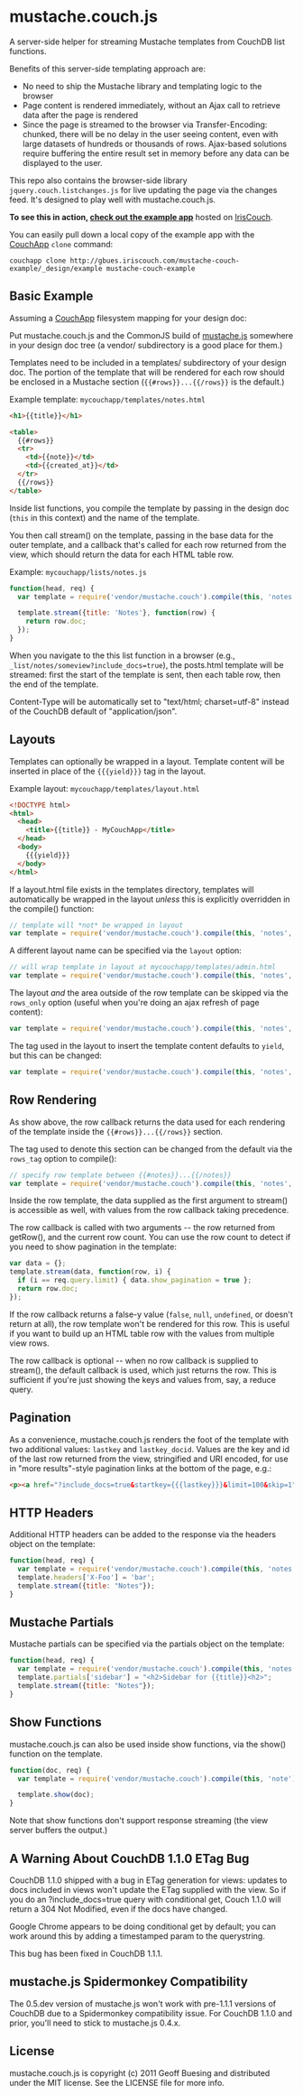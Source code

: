 # mustache.couch.js
A server-side helper for streaming Mustache templates from CouchDB list functions. 

Benefits of this server-side templating approach are:

* No need to ship the Mustache library and templating logic to the browser
* Page content is rendered immediately, without an Ajax call to retrieve data after the page is rendered
* Since the page is streamed to the browser via Transfer-Encoding: chunked, there will be no delay in the user seeing content, even with large datasets of hundreds or thousands of rows. Ajax-based solutions require buffering the entire result set in memory before any data can be displayed to the user.

This repo also contains the browser-side library ```jquery.couch.listchanges.js``` for live updating the page via the changes feed. It's designed to play well with mustache.couch.js. 

**To see this in action, [check out the example app](http://gbues.iriscouch.com/mustache-couch-example/_design/example/_list/notes/all?descending=true)** hosted on [IrisCouch](http://www.iriscouch.com/).

You can easily pull down a local copy of the example app with the [CouchApp](http://couchapp.org/) ```clone``` command:

```
couchapp clone http://gbues.iriscouch.com/mustache-couch-example/_design/example mustache-couch-example
```

## Basic Example

Assuming a [CouchApp](http://couchapp.org/) filesystem mapping for your design doc:

Put mustache.couch.js and the CommonJS build of [mustache.js](http://github.com/janl/mustache.js) somewhere in your design doc tree (a vendor/ subdirectory is a good place for them.)

Templates need to be included in a templates/ subdirectory of your design doc. The portion of the template that will be rendered for each row should be enclosed in a Mustache section (```{{#rows}}...{{/rows}}``` is the default.)

Example template: ```mycouchapp/templates/notes.html```

```html
<h1>{{title}}</h1>

<table>
  {{#rows}}
  <tr>
    <td>{{note}}</td>
    <td>{{created_at}}</td>
  </tr>
  {{/rows}}
</table>
```

Inside list functions, you compile the template by passing in the design doc (```this``` in this context) and the name of the template. 

You then call stream() on the template, passing in the base data for the outer template, and a callback that's called for each row returned from the view, which should return the data for each HTML table row.

Example: ```mycouchapp/lists/notes.js```

```javascript
function(head, req) {
  var template = require('vendor/mustache.couch').compile(this, 'notes');

  template.stream({title: 'Notes'}, function(row) {
    return row.doc;
  });
}
```

When you navigate to the this list function in a browser (e.g., ```_list/notes/someview?include_docs=true```), the posts.html template will be streamed: first the start of the template is sent, then each table row, then the end of the template.

Content-Type will be automatically set to "text/html; charset=utf-8" instead of the CouchDB default of "application/json".

## Layouts

Templates can optionally be wrapped in a layout. Template content will be inserted in place of the ```{{{yield}}}``` tag in the layout.

Example layout: ```mycouchapp/templates/layout.html```

```html
<!DOCTYPE html>
<html>
  <head>
    <title>{{title}} - MyCouchApp</title>
  </head>
  <body>
    {{{yield}}}
  </body>
</html>
```
    
If a layout.html file exists in the templates directory, templates will automatically be wrapped in the layout *unless* this is explicitly overridden in the compile() function:
    
```javascript
// template will *not* be wrapped in layout
var template = require('vendor/mustache.couch').compile(this, 'notes', {skip_layout: true});
```
    
A different layout name can be specified via the ```layout``` option:

```javascript
// will wrap template in layout at mycouchapp/templates/admin.html
var template = require('vendor/mustache.couch').compile(this, 'notes', {layout: 'admin'});
```
    
The layout *and* the area outside of the row template can be skipped via the ```rows_only``` option (useful when you're doing an ajax refresh of page content):

```javascript
var template = require('vendor/mustache.couch').compile(this, 'notes', {rows_only: true});
```

The tag used in the layout to insert the template content defaults to ```yield```, but this can be changed:

```javascript
var template = require('vendor/mustache.couch').compile(this, 'notes', {layout_tag: 'content'});
```

## Row Rendering

As show above, the row callback returns the data used for each rendering of the template inside the ```{{#rows}}...{{/rows}}``` section. 

The tag used to denote this section can be changed from the default via the ```rows_tag``` option to compile():

```javascript
// specify row template between {{#notes}}...{{/notes}}
var template = require('vendor/mustache.couch').compile(this, 'notes', {rows_tag: 'notes'});
```

Inside the row template, the data supplied as the first argument to stream() is accessible as well, with values from the row callback taking precedence.

The row callback is called with two arguments -- the row returned from getRow(), and the current row count. You can use the row count to detect if you need to show pagination in the template:

```javascript
var data = {};
template.stream(data, function(row, i) {
  if (i == req.query.limit) { data.show_pagination = true };
  return row.doc;
});
```

If the row callback returns a false-y value (```false```, ```null```, ```undefined```, or doesn't return at all), the row template won't be rendered for this row. This is useful if you want to build up an HTML table row with the values from multiple view rows.

The row callback is optional -- when no row callback is supplied to stream(), the default callback is used, which just returns the row. This is sufficient if you're just showing the keys and values from, say, a reduce query.

## Pagination

As a convenience, mustache.couch.js renders the foot of the template with two additional values: ```lastkey``` and ```lastkey_docid```. Values are the key and id of the last row returned from the view, stringified and URI encoded, for use in "more results"-style pagination links at the bottom of the page, e.g.:
    
```html
<p><a href="?include_docs=true&startkey={{{lastkey}}}&limit=100&skip=1">More...</a></p>
```

## HTTP Headers

Additional HTTP headers can be added to the response via the headers object on the template:

```javascript
function(head, req) {
  var template = require('vendor/mustache.couch').compile(this, 'notes');
  template.headers['X-Foo'] = 'bar';
  template.stream({title: "Notes"});
}
```

## Mustache Partials

Mustache partials can be specified via the partials object on the template:

```javascript
function(head, req) {
  var template = require('vendor/mustache.couch').compile(this, 'notes');
  template.partials['sidebar'] = "<h2>Sidebar for {{title}}<h2>";
  template.stream({title: "Notes"});
}
```

## Show Functions

mustache.couch.js can also be used inside show functions, via the show() function on the template.

```javascript
function(doc, req) {
  var template = require('vendor/mustache.couch').compile(this, 'note');

  template.show(doc);
}
```

Note that show functions don't support response streaming (the view server buffers the output.)

## A Warning About CouchDB 1.1.0 ETag Bug

CouchDB 1.1.0 shipped with a bug in ETag generation for views: updates to docs included in views won't update the ETag supplied with the view. So if you do an ?include_docs=true query with conditional get, Couch 1.1.0 will return a 304 Not Modified, even if the docs have changed.

Google Chrome appears to be doing conditional get by default; you can work around this by adding a timestamped param to the querystring.

This bug has been fixed in CouchDB 1.1.1.

## mustache.js Spidermonkey Compatibility

The 0.5.dev version of mustache.js won't work with pre-1.1.1 versions of CouchDB due to a Spidermonkey compatibility issue. For CouchDB 1.1.0 and prior, you'll need to stick to mustache.js 0.4.x.

## License

mustache.couch.js is copyright (c) 2011 Geoff Buesing and distributed under the MIT license. See the LICENSE file for more info.